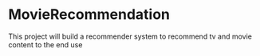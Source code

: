 # MovieRecommendation
This project will build a recommender system to recommend tv and movie content to the end use
